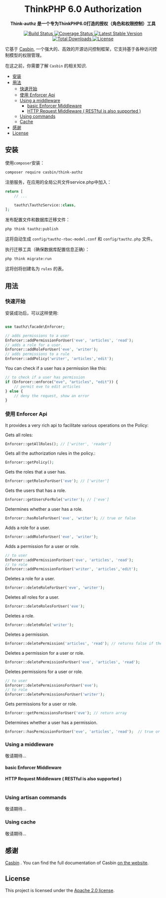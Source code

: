 <h1 align="center">
    ThinkPHP 6.0 Authorization
</h1>

<p align="center">
	<strong>Think-authz 是一个专为ThinkPHP6.0打造的授权（角色和权限控制）工具</strong>    
</p>

<p align="center">
	<a href="https://travis-ci.org/php-casbin/think-authz">
		<img src="https://travis-ci.org/php-casbin/think-authz.svg?branch=master" alt="Build Status">
  	</a>
	<a href="https://coveralls.io/github/php-casbin/think-authz">
		<img src="https://coveralls.io/repos/github/php-casbin/think-authz/badge.svg" alt="Coverage Status">
  	</a>
    <a href="https://packagist.org/packages/casbin/think-authz">
		<img src="https://poser.pugx.org/casbin/think-authz/v/stable" alt="Latest Stable Version">
  	</a>
     <a href="https://packagist.org/packages/casbin/think-authz">
		<img src="https://poser.pugx.org/casbin/think-authz/downloads" alt="Total Downloads">
  	</a>
    <a href="https://packagist.org/packages/casbin/think-authz">
		<img src="https://poser.pugx.org/casbin/think-authz/license" alt="License">
  	</a>
</p>

它基于 [Casbin](https://github.com/php-casbin/php-casbin), 一个强大的、高效的开源访问控制框架，它支持基于各种访问控制模型的权限管理。

在这之前，你需要了解 `Casbin` 的相关知识.

* [安装](#安装)
* [用法](#用法)
  * [快速开始](#快速开始)
  * [使用 Enforcer Api](#使用-enforcer-api)
  * [Using a middleware](#using-a-middleware)
    * [basic Enforcer Middleware](#basic-enforcer-middleware)
    * [HTTP Request Middleware ( RESTful is also supported )](#http-request-middleware--restful-is-also-supported-)
  * [Using commands](#using-commands)
  * [Cache](#using-cache)
* [感谢](#thinks)
* [License](#license)

## 安装

使用`composer`安装：

```
composer require casbin/think-authz
```

注册服务，在应用的全局公共文件service.php中加入：

```php
return [
    // ...

    tauthz\TauthzService::class,
];
```

发布配置文件和数据库迁移文件：

```
php think tauthz:publish
```

这将自动生成 `config/tauthz-rbac-model.conf` 和 `config/tauthz.php` 文件。


执行迁移工具（确保数据库配置信息正确）：

```
php think migrate:run
```

这将创将创建名为 `rules` 的表。


## 用法

### 快速开始

安装成功后，可以这样使用:

```php

use tauthz\facade\Enforcer;

// adds permissions to a user
Enforcer::addPermissionForUser('eve', 'articles', 'read');
// adds a role for a user.
Enforcer::addRoleForUser('eve', 'writer');
// adds permissions to a rule
Enforcer::addPolicy('writer', 'articles','edit');

```

You can check if a user has a permission like this:

```php
// to check if a user has permission
if (Enforcer::enforce("eve", "articles", "edit")) {
    // permit eve to edit articles
} else {
    // deny the request, show an error
}

```

### 使用 Enforcer Api

It provides a very rich api to facilitate various operations on the Policy:

Gets all roles:

```php
Enforcer::getAllRoles(); // ['writer', 'reader']
```

Gets all the authorization rules in the policy.:

```php
Enforcer::getPolicy();
```

Gets the roles that a user has.

```php
Enforcer::getRolesForUser('eve'); // ['writer']
```

Gets the users that has a role.

```php
Enforcer::getUsersForRole('writer'); // ['eve']
```

Determines whether a user has a role.

```php
Enforcer::hasRoleForUser('eve', 'writer'); // true or false
```

Adds a role for a user.

```php
Enforcer::addRoleForUser('eve', 'writer');
```

Adds a permission for a user or role.

```php
// to user
Enforcer::addPermissionForUser('eve', 'articles', 'read');
// to role
Enforcer::addPermissionForUser('writer', 'articles','edit');
```

Deletes a role for a user.

```php
Enforcer::deleteRoleForUser('eve', 'writer');
```

Deletes all roles for a user.

```php
Enforcer::deleteRolesForUser('eve');
```

Deletes a role.

```php
Enforcer::deleteRole('writer');
```

Deletes a permission.

```php
Enforcer::deletePermission('articles', 'read'); // returns false if the permission does not exist (aka not affected).
```

Deletes a permission for a user or role.

```php
Enforcer::deletePermissionForUser('eve', 'articles', 'read');
```

Deletes permissions for a user or role.

```php
// to user
Enforcer::deletePermissionsForUser('eve');
// to role
Enforcer::deletePermissionsForUser('writer');
```

Gets permissions for a user or role.

```php
Enforcer::getPermissionsForUser('eve'); // return array
```

Determines whether a user has a permission.

```php
Enforcer::hasPermissionForUser('eve', 'articles', 'read');  // true or false
```

### Using a middleware

敬请期待...

#### basic Enforcer Middleware



#### HTTP Request Middleware ( RESTful is also supported )


```
```

### Using artisan commands

敬请期待...

### Using cache

敬请期待...

## 感谢

[Casbin](https://github.com/php-casbin/php-casbin) . You can find the full documentation of Casbin [on the website](https://casbin.org/).

## License

This project is licensed under the [Apache 2.0 license](LICENSE).